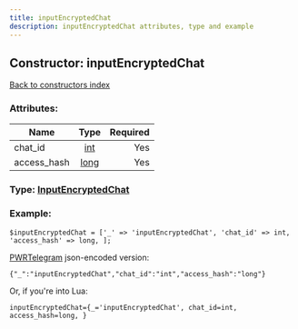 ```yaml
---
title: inputEncryptedChat
description: inputEncryptedChat attributes, type and example
---
```

## Constructor: inputEncryptedChat  
[Back to constructors index](index.md)



### Attributes:

| Name     |    Type       | Required |
|----------|:-------------:|---------:|
|chat\_id|[int](../types/int.md) | Yes|
|access\_hash|[long](../types/long.md) | Yes|



### Type: [InputEncryptedChat](../types/InputEncryptedChat.md)


### Example:

```
$inputEncryptedChat = ['_' => 'inputEncryptedChat', 'chat_id' => int, 'access_hash' => long, ];
```  

[PWRTelegram](https://pwrtelegram.xyz) json-encoded version:

```
{"_":"inputEncryptedChat","chat_id":"int","access_hash":"long"}
```


Or, if you're into Lua:  


```
inputEncryptedChat={_='inputEncryptedChat', chat_id=int, access_hash=long, }

```


